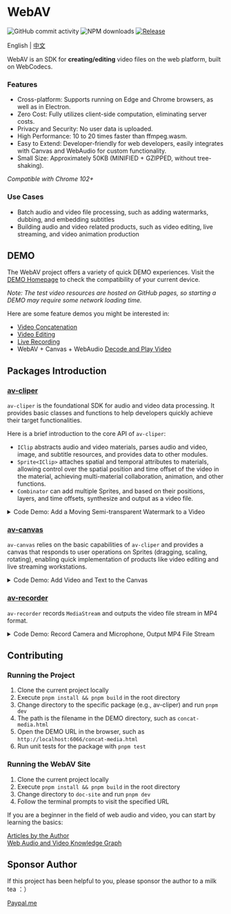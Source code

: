 # WebAV

![GitHub commit activity](https://img.shields.io/github/commit-activity/m/bilibili/WebAV)
![NPM downloads](https://img.shields.io/npm/dm/@webav/av-cliper)
[![Release](https://github.com/bilibili/WebAV/actions/workflows/release.yml/badge.svg)](https://github.com/bilibili/WebAV/actions/workflows/release.yml)

English | [中文](./README_CN.md)

WebAV is an SDK for **creating/editing** video files on the web platform, built on WebCodecs.

### Features

- Cross-platform: Supports running on Edge and Chrome browsers, as well as in Electron.
- Zero Cost: Fully utilizes client-side computation, eliminating server costs.
- Privacy and Security: No user data is uploaded.
- High Performance: 10 to 20 times faster than ffmpeg.wasm.
- Easy to Extend: Developer-friendly for web developers, easily integrates with Canvas and WebAudio for custom functionality.
- Small Size: Approximately 50KB (MINIFIED + GZIPPED, without tree-shaking).

_Compatible with Chrome 102+_

### Use Cases

- Batch audio and video file processing, such as adding watermarks, dubbing, and embedding subtitles
- Building audio and video related products, such as video editing, live streaming, and video animation production

## DEMO

The WebAV project offers a variety of quick DEMO experiences. Visit the [DEMO Homepage](https://bilibili.github.io/WebAV/demo) to check the compatibility of your current device.

_Note: The test video resources are hosted on GitHub pages, so starting a DEMO may require some network loading time._

Here are some feature demos you might be interested in:

- [Video Concatenation](https://bilibili.github.io/WebAV/demo/2_1-concat-video)
- [Video Editing](https://bilibili.github.io/WebAV/demo/6_4-video-editor)
- [Live Recording](https://bilibili.github.io/WebAV/demo/4_2-recorder-avcanvas)
- WebAV + Canvas + WebAudio [Decode and Play Video](https://bilibili.github.io/WebAV/demo/1_1-decode-video)

## Packages Introduction

### [av-cliper](https://bilibili.github.io/WebAV/_api/av-cliper/)

`av-cliper` is the foundational SDK for audio and video data processing. It provides basic classes and functions to help developers quickly achieve their target functionalities.

Here is a brief introduction to the core API of `av-cliper`:

- `IClip` abstracts audio and video materials, parses audio and video, image, and subtitle resources, and provides data to other modules.
- `Sprite<IClip>` attaches spatial and temporal attributes to materials, allowing control over the spatial position and time offset of the video in the material, achieving multi-material collaboration, animation, and other functions.
- `Combinator` can add multiple Sprites, and based on their positions, layers, and time offsets, synthesize and output as a video file.

<details>
<summary style="cursor: pointer;"> Code Demo: Add a Moving Semi-transparent Watermark to a Video </summary>

```js
import {
  ImgClip,
  MP4Clip,
  OffscreenSprite,
  renderTxt2ImgBitmap,
  Combinator,
} from '@webav/av-cliper';

const spr1 = new OffscreenSprite(
  new MP4Clip((await fetch('./video/bunny.mp4')).body),
);
const spr2 = new OffscreenSprite(
  new ImgClip(
    await renderTxt2ImgBitmap(
      'Watermark',
      `font-size:40px; color: white; text-shadow: 2px 2px 6px red;`,
    ),
  ),
);
spr2.time = { offset: 0, duration: 5e6 };
spr2.setAnimation(
  {
    '0%': { x: 0, y: 0 },
    '25%': { x: 1200, y: 680 },
    '50%': { x: 1200, y: 0 },
    '75%': { x: 0, y: 680 },
    '100%': { x: 0, y: 0 },
  },
  { duration: 4e6, iterCount: 1 },
);
spr2.zIndex = 10;
spr2.opacity = 0.5;

const com = new Combinator({
  width: 1280,
  height: 720,
});

await com.addSprite(spr1);
await com.addSprite(spr2);

com.output(); // => ReadableStream
```

</details>

### [av-canvas](https://bilibili.github.io/WebAV/_api/av-canvas/)

`av-canvas` relies on the basic capabilities of `av-cliper` and provides a canvas that responds to user operations on Sprites (dragging, scaling, rotating), enabling quick implementation of products like video editing and live streaming workstations.

<details>
<summary style="cursor: pointer;"> Code Demo: Add Video and Text to the Canvas </summary>

```js
import {
  ImgClip,
  MP4Clip,
  VisibleSprite,
  renderTxt2ImgBitmap,
} from '@webav/av-cliper';
import { AVCanvas } from '@webav/av-canvas';

const avCvs = new AVCanvas(document.querySelector('#app'), {
  width: 1280,
  height: 720,
});

const spr1 = new VisibleSprite(
  new MP4Clip((await fetch('./video/bunny.mp4')).body),
);
const spr2 = new VisibleSprite(
  new ImgClip(
    await renderTxt2ImgBitmap(
      'Watermark',
      `font-size:40px; color: white; text-shadow: 2px 2px 6px red;`,
    ),
  ),
);

await avCvs.add(spr1);
await avCvs.add(spr2);

// Export user-edited materials into a video
// (await avCvs.createCombinator()).output()

// Capture stream from the canvas (MediaStream) for live streaming or video recording
// avCvs.captureStream()
```

</details>

### [av-recorder](https://bilibili.github.io/WebAV/_api/av-canvas/)

`av-recorder` records `MediaStream` and outputs the video file stream in MP4 format.

<details>
<summary style="cursor: pointer;"> Code Demo: Record Camera and Microphone, Output MP4 File Stream </summary>

```js
import { AVRecorder } from '@webav/av-recorder';
const mediaStream = await navigator.mediaDevices.getUserMedia({
  video: true,
  audio: true,
});

const recorder = new AVRecorder(mediaStream);
recorder.start(); // => ReadableStream
```

</details>

## Contributing

### Running the Project

1. Clone the current project locally
2. Execute `pnpm install && pnpm build` in the root directory
3. Change directory to the specific package (e.g., av-cliper) and run `pnpm dev`
4. The path is the filename in the DEMO directory, such as `concat-media.html`
5. Open the DEMO URL in the browser, such as `http://localhost:6066/concat-media.html`
6. Run unit tests for the package with `pnpm test`

### Running the WebAV Site

1. Clone the current project locally
2. Execute `pnpm install && pnpm build` in the root directory
3. Change directory to `doc-site` and run `pnpm dev`
4. Follow the terminal prompts to visit the specified URL

If you are a beginner in the field of web audio and video, you can start by learning the basics:

[Articles by the Author](https://bilibili.github.io/WebAV/article)  
[Web Audio and Video Knowledge Graph](https://github.com/bilibili/WebAV-KnowledgeGraph)

## Sponsor Author

If this project has been helpful to you, please sponsor the author to a milk tea ：）

[Paypal.me](https://paypal.me/hughfenghen)

<!--
ChatGPT:

你是一位精通中英文的资深翻译，长时间从事计算机领域的技术文章翻译工作。

我正在为一个音视频开源项目撰写 README 中文文档，需要你帮忙将中文翻译为英文。

翻译过程有以下要求：
- 翻译结果需符合英语母语者的习惯，符合技术文章规范，可以进行适当润色
- 翻译的内容为 Markdown 文本，翻译结果应该保持 Markdown 格式
- 不需要翻译 html、js 代码，但需要翻译代码中中文注释
- 不需要翻译 URL 链接 -->
